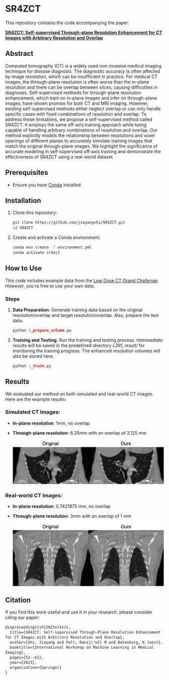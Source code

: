 # SR4ZCT

This repository contains the code accompanying the paper:

**[SR4ZCT: Self-supervised Through-plane Resolution Enhancement for CT Images with Arbitrary Resolution and Overlap](paper/Self_Supervised_Resolution_Enhancement_for_CT_Images.pdf)**

## Abstract
Computed tomography (CT) is a widely used non-invasive medical imaging technique for disease diagnosis. The diagnostic accuracy is often affected by image resolution, which can be insufficient in practice. For medical CT images, the through-plane resolution is often worse than the in-plane resolution and there can be overlap between slices, causing difficulties in diagnoses. Self-supervised methods for through-plane resolution enhancement, which train on in-plane images and infer on through-plane images, have shown promise for both CT and MRI imaging. However, existing self-supervised methods either neglect overlap or can only handle specific cases with fixed combinations of resolution and overlap. To address these limitations, we propose a self-supervised method called SR4ZCT. It employs the same off-axis training approach while being capable of handling arbitrary combinations of resolution and overlap. Our method explicitly models the relationship between resolutions and voxel spacings of different planes to accurately simulate training images that match the original through-plane images. We highlight the significance of accurate modeling in self-supervised off-axis training and demonstrate the effectiveness of SR4ZCT using a real-world dataset.

## Prerequisites

- Ensure you have [Conda](https://docs.conda.io/en/latest/) installed.

## Installation

1. Clone this repository:
   ```bash
   git clone https://github.com/jiayangshi/SR4ZCT.git
   cd SR4ZCT
   ```

2. Create and activate a Conda environment:
    ```bash
    conda env create -f environment.yml
    conda activate sr4zct
    ```

## How to Use
This code includes example data from the [Low Dose CT Grand Challenge](https://www.aapm.org/grandchallenge/lowdosect/#trainingData). However, you're free to use your own data.

### Steps
1. **Data Preparation**: Generate training data based on the original resolution/overlap and target resolution/overlap. Also, prepare the test data.
    ```python
    python 0_prepare_volume.py
    ```

2. **Training and Testing**: Run the training and testing process. Intermediate results will be saved in the predefined directory *L291_result/* for monitoring the training progress. The enhanced resolution volumes will also be stored here.
    ```python
    python 1_train.py
    ```

## Results

We evaluated our method on both simulated and real-world CT images. Here are the example results:

### Simulated CT Images:
- **In-plane resolution**: 1mm, no overlap
- **Through-plane resolution**: 6.25mm with an overlap of 3.125 mm

   ![Simulated CT Image Result](images/example_result_6.25_3.125.png)

### Real-world CT Images:
- **In-plane resolution**: 0.7421875 mm, no overlap
- **Through-plane resolution**: 3mm with an overlap of 1 mm

   ![Real-world CT Image Result](images/example_result_real.png)


## Citation
If you find this work useful and use it in your research, please consider citing our paper:
```
@inproceedings{shi2023sr4zct,
  title={SR4ZCT: Self-supervised Through-Plane Resolution Enhancement for CT Images with Arbitrary Resolution and Overlap},
  author={Shi, Jiayang and Pelt, Dani{\"e}l M and Batenburg, K Joost},
  booktitle={International Workshop on Machine Learning in Medical Imaging},
  pages={52--61},
  year={2023},
  organization={Springer}
}
```
